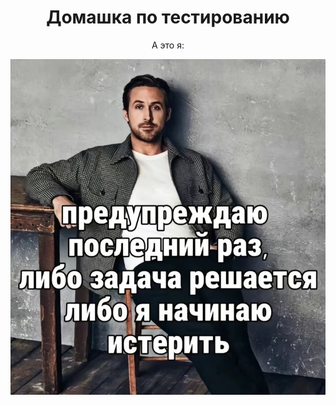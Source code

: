 <div align="center">
  <h1>Домашка по тестированию</h1> 
  <p>А это я:</p>
  <img src="/img/я.jpg" width="900"/>
</div>
